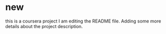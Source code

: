 # new
this is a coursera project
I am editing the README file. Adding some more details about the project description.
